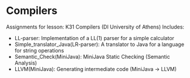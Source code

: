 # Compilers

Assignments for lesson: K31 Compilers (DI University of Athens)
Includes:

- LL-parser: Implementation of a LL(1) parser for a simple calculator
- Simple_translator_Java(LR-parser): A translator to Java for a language for string operations
- Semantic_Check(MiniJava): MiniJava Static Checking (Semantic Analysis)
- LLVM(MiniJava): Generating intermediate code (MiniJava -> LLVM)


